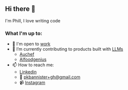 ## Hi there 👋

I'm Phill,
I love writing code

### What I'm up to:
- 💼 I'm open to [work](https://www.linkedin.com/in/phillipkekoabannister/)
- 🔭 I’m currently contributing to products built with [LLMs](https://en.wikipedia.org/wiki/Large_language_model)
  - [Auchef](https://auchefapp.com)
  - [AIfoodgenius](https://aifoodgenius.com)
- 📫 How to reach me:
  - [Linkedin](https://www.linkedin.com/in/phillipkekoabannister/)
  - 📧 pkbannister+gh@gmail.com
  - 📹 [Instagram](https://www.instagram.com/phill_kekoa)

